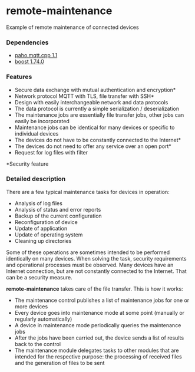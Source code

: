 # remote-maintenance
Example of remote maintenance of connected devices

### Dependencies
- [paho.mqtt.cpp 1.1](https://github.com/eclipse/paho.mqtt.cpp)
- [boost 1.74.0](https://www.boost.org)

### Features
- Secure data exchange with mutual authentication and encryption*
- Network protocol MQTT with TLS, file transfer with SSH*
- Design with easily interchangeable network and data protocols
- The data protocol is currently a simple serialization / deserialization
- The maintenance jobs are essentially file transfer jobs, other jobs can easily be incorporated
- Maintenance jobs can be identical for many devices or specific to individual devices
- The devices do not have to be constantly connected to the Internet*
- The devices do not need to offer any service over an open port*
- Request for log files with filter

*Security feature

### Detailed description
There are a few typical maintenance tasks for devices in operation:
- Analysis of log files
- Analysis of status and error reports
- Backup of the current configuration
- Reconfiguration of device
- Update of application
- Update of operating system
- Cleaning up directories

Some of these operations are sometimes intended to be performed identically on many devices. When solving the task, security requirements and operational processes must be observed. Many devices have an Internet connection, but are not constantly connected to the Internet. That can be a security measure.

**remote-maintenance** takes care of the file transfer. This is how it works:
- The maintenance control publishes a list of maintenance jobs for one or more devices
- Every device goes into maintenance mode at some point (manually or regularly automatically)
- A device in maintenance mode periodically queries the maintenance jobs
- After the jobs have been carried out, the device sends a list of results back to the control
- The maintenance module delegates tasks to other modules that are intended for the respective purpose: the processing of received files and the generation of files to be sent
